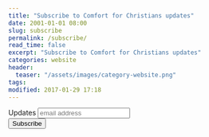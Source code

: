 ```yaml
---
title: "Subscribe to Comfort for Christians updates"
date: 2001-01-01 08:00
slug: subscribe
permalink: /subscribe/
read_time: false
excerpt: "Subscribe to Comfort for Christians updates"
categories: website
header:
  teaser: "/assets/images/category-website.png"
tags:
modified: 2017-01-29 17:18
---
```

<!-- Begin MailChimp Signup Form -->
<div id="mc_embed_signup">
<form action="//lutheranlibrary.us16.list-manage.com/subscribe/post?u=11aad7de54dba8cdf70378730&amp;id=c8c4ae20c1" method="post" id="mc-embedded-subscribe-form" name="mc-embedded-subscribe-form" class="validate" target="_blank" novalidate>
    <div id="mc_embed_signup_scroll">
    <label for="mce-EMAIL">Updates</label>
    <input type="email" value="" name="EMAIL" class="email" id="mce-EMAIL" placeholder="email address" required>
    <!-- real people should not fill this in and expect good things - do not remove this or risk form bot signups-->
    <div style="position: absolute; left: -5000px;" aria-hidden="true"><input type="text" name="b_11aad7de54dba8cdf70378730_c8c4ae20c1" tabindex="-1" value=""></div>
    <div class="clear"><input type="submit" value="Subscribe" name="subscribe" id="mc-embedded-subscribe" class="button"></div>
    </div>
</form>
</div>

<!--End mc_embed_signup-->